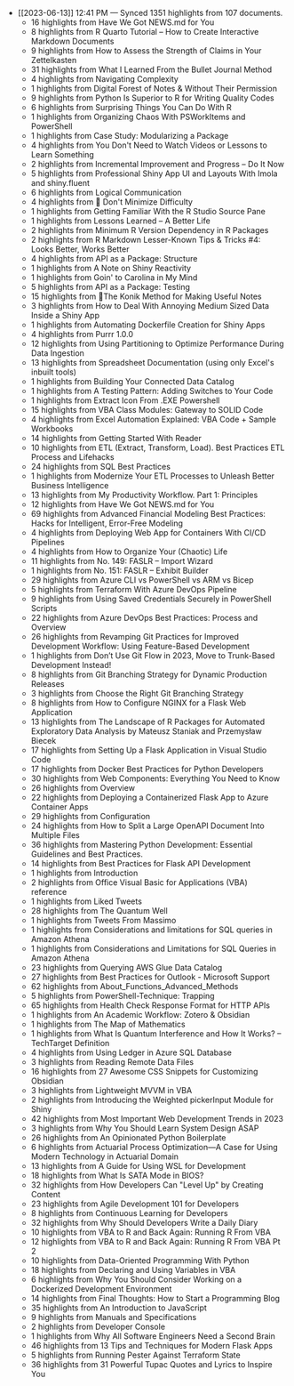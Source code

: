 - [[2023-06-13]] 12:41 PM — Synced 1351 highlights from 107 documents.
    - 16 highlights from Have We Got NEWS.md for You
    - 8 highlights from R Quarto Tutorial – How to Create Interactive Markdown Documents
    - 9 highlights from How to Assess the Strength of Claims in Your Zettelkasten
    - 31 highlights from What I Learned From the Bullet Journal Method
    - 4 highlights from Navigating Complexity
    - 1 highlights from Digital Forest of Notes & Without Their Permission
    - 9 highlights from Python Is Superior to R for Writing Quality Codes
    - 6 highlights from Surprising Things You Can Do With R
    - 1 highlights from Organizing Chaos With PSWorkItems and PowerShell
    - 1 highlights from Case Study: Modularizing a Package
    - 4 highlights from You Don't Need to Watch Videos or Lessons to Learn Something
    - 2 highlights from Incremental Improvement and Progress – Do It Now
    - 5 highlights from Professional Shiny App UI and Layouts With Imola and shiny.fluent
    - 6 highlights from Logical Communication
    - 4 highlights from 🌲 Don't Minimize Difficulty
    - 1 highlights from Getting Familiar With the R Studio Source Pane
    - 1 highlights from Lessons Learned – A Better Life
    - 2 highlights from Minimum R Version Dependency in R Packages
    - 2 highlights from R Markdown Lesser-Known Tips & Tricks #4: Looks Better, Works Better
    - 4 highlights from API as a Package: Structure
    - 1 highlights from A Note on Shiny Reactivity
    - 1 highlights from Goin' to Carolina in My Mind
    - 5 highlights from API as a Package: Testing
    - 15 highlights from 🌲The Konik Method for Making Useful Notes
    - 3 highlights from How to Deal With Annoying Medium Sized Data Inside a Shiny App
    - 1 highlights from Automating Dockerfile Creation for Shiny Apps
    - 4 highlights from Purrr 1.0.0
    - 12 highlights from Using Partitioning to Optimize Performance During Data Ingestion
    - 13 highlights from Spreadsheet Documentation (using only Excel's inbuilt tools)
    - 1 highlights from Building Your Connected Data Catalog
    - 1 highlights from A Testing Pattern: Adding Switches to Your Code
    - 1 highlights from Extract Icon From .EXE Powershell
    - 15 highlights from VBA Class Modules: Gateway to SOLID Code
    - 4 highlights from Excel Automation Explained: VBA Code + Sample Workbooks
    - 14 highlights from Getting Started With Reader
    - 10 highlights from ETL (Extract, Transform, Load). Best Practices ETL Process and Lifehacks
    - 24 highlights from SQL Best Practices
    - 1 highlights from Modernize Your ETL Processes to Unleash Better Business Intelligence
    - 13 highlights from My Productivity Workflow. Part 1: Principles
    - 12 highlights from Have We Got NEWS.md for You
    - 69 highlights from Advanced Financial Modeling Best Practices: Hacks for Intelligent, Error-Free Modeling
    - 4 highlights from Deploying Web App for Containers With CI/CD Pipelines
    - 4 highlights from How to Organize Your (Chaotic) Life
    - 11 highlights from No. 149: FASLR – Import Wizard
    - 1 highlights from No. 151: FASLR – Exhibit Builder
    - 29 highlights from Azure CLI vs PowerShell vs ARM vs Bicep
    - 5 highlights from Terraform With Azure DevOps Pipeline
    - 9 highlights from Using Saved Credentials Securely in PowerShell Scripts
    - 22 highlights from Azure DevOps Best Practices: Process and Overview
    - 26 highlights from Revamping Git Practices for Improved Development Workflow: Using Feature-Based Development
    - 1 highlights from Don’t Use Git Flow in 2023, Move to Trunk-Based Development Instead!
    - 8 highlights from Git Branching Strategy for Dynamic Production Releases
    - 3 highlights from Choose the Right Git Branching Strategy
    - 8 highlights from How to Configure NGINX for a Flask Web Application
    - 13 highlights from The Landscape of R Packages for Automated Exploratory Data Analysis by Mateusz Staniak and Przemysław Biecek
    - 17 highlights from Setting Up a Flask Application in Visual Studio Code
    - 17 highlights from Docker Best Practices for Python Developers
    - 30 highlights from Web Components: Everything You Need to Know
    - 26 highlights from Overview
    - 22 highlights from Deploying a Containerized Flask App to Azure Container Apps
    - 29 highlights from Configuration
    - 24 highlights from How to Split a Large OpenAPI Document Into Multiple Files
    - 36 highlights from Mastering Python Development: Essential Guidelines and Best Practices.
    - 14 highlights from Best Practices for Flask API Development
    - 1 highlights from Introduction
    - 2 highlights from Office Visual Basic for Applications (VBA) reference
    - 1 highlights from Liked Tweets
    - 28 highlights from The Quantum Well
    - 1 highlights from Tweets From Massimo
    - 1 highlights from Considerations and limitations for SQL queries in Amazon Athena
    - 1 highlights from Considerations and Limitations for SQL Queries in Amazon Athena
    - 23 highlights from Querying AWS Glue Data Catalog
    - 27 highlights from Best Practices for Outlook - Microsoft Support
    - 62 highlights from About_Functions_Advanced_Methods
    - 5 highlights from PowerShell-Technique: Trapping
    - 65 highlights from Health Check Response Format for HTTP APIs
    - 1 highlights from An Academic Workflow: Zotero & Obsidian
    - 1 highlights from The Map of Mathematics
    - 1 highlights from What Is Quantum Interference and How It Works? – TechTarget Definition
    - 4 highlights from Using Ledger in Azure SQL Database
    - 3 highlights from Reading Remote Data Files
    - 16 highlights from 27 Awesome CSS Snippets for Customizing Obsidian
    - 3 highlights from Lightweight MVVM in VBA
    - 2 highlights from Introducing the Weighted pickerInput Module for Shiny
    - 42 highlights from Most Important Web Development Trends in 2023
    - 3 highlights from Why You Should Learn System Design ASAP
    - 26 highlights from An Opinionated Python Boilerplate
    - 6 highlights from Actuarial Process Optimization—A Case for Using Modern Technology in Actuarial Domain
    - 13 highlights from A Guide for Using WSL for Development
    - 18 highlights from What Is SATA Mode in BIOS?
    - 32 highlights from How Developers Can "Level Up" by Creating Content
    - 23 highlights from Agile Development 101 for Developers
    - 8 highlights from Continuous Learning for Developers
    - 32 highlights from Why Should Developers Write a Daily Diary
    - 10 highlights from VBA to R and Back Again: Running R From VBA
    - 12 highlights from VBA to R and Back Again: Running R From VBA Pt 2
    - 10 highlights from Data-Oriented Programming With Python
    - 18 highlights from Declaring and Using Variables in VBA
    - 6 highlights from Why You Should Consider Working on a Dockerized Development Environment
    - 14 highlights from Final Thoughts: How to Start a Programming Blog
    - 35 highlights from An Introduction to JavaScript
    - 9 highlights from Manuals and Specifications
    - 2 highlights from Developer Console
    - 1 highlights from Why All Software Engineers Need a Second Brain
    - 46 highlights from 13 Tips and Techniques for Modern Flask Apps
    - 5 highlights from Running Pester Against Terraform State
    - 36 highlights from 31 Powerful Tupac Quotes and Lyrics to Inspire You

